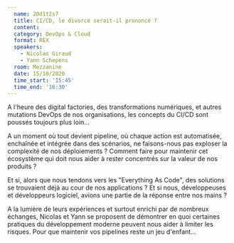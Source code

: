 ```yaml
---
  name: 20d1t2s7
  title: CI/CD, le divorce serait-il prononcé ?
  content:
  category: DevOps & Cloud
  format: REX
  speakers: 
    - Nicolas Giraud
    - Yann Schepens
  room: Mezzanine
  date: 15/10/2020
  time_start: '15:45'
  time_end: '16:30'
---
```

A l'heure des digital factories, des transformations numériques, et autres mutations DevOps de nos organisations, les concepts du CI/CD sont poussés toujours plus loin...

A un moment où tout devient pipeline, où chaque action est automatisée, enchaînée et intégrée dans des scénarios, ne faisons-nous pas exploser la complexité de nos déploiements ?
Comment faire pour maintenir cet écosystème qui doit nous aider à rester concentrés sur la valeur de nos produits ?

Et si, alors que nous tendons vers les "Everything As Code", des solutions se trouvaient déjà au cour de nos applications ?
Et si nous, développeuses et développeurs logiciel, avions une partie de la réponse entre nos mains ?

A la lumière de leurs expériences et surtout enrichi par de nombreux échanges, Nicolas et Yann se proposent de démontrer en quoi certaines pratiques du développement moderne peuvent nous aider à limiter les risques.
Pour que maintenir vos pipelines reste un jeu d'enfant...

